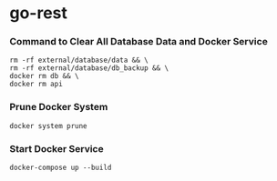 # go-rest

### Command to Clear All Database Data and Docker Service

    rm -rf external/database/data && \
    rm -rf external/database/db_backup && \
    docker rm db && \
    docker rm api

### Prune Docker System

    docker system prune

### Start Docker Service

    docker-compose up --build
